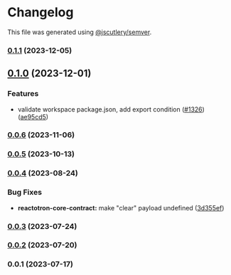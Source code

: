 # Changelog

This file was generated using [@jscutlery/semver](https://github.com/jscutlery/semver).

### [0.1.1](https://github.com/infinitered/reactotron/compare/reactotron-core-contract@0.1.0...reactotron-core-contract@0.1.1) (2023-12-05)

## [0.1.0](https://github.com/infinitered/reactotron/compare/reactotron-core-contract@0.0.6...reactotron-core-contract@0.1.0) (2023-12-01)


### Features

* validate workspace package.json, add export condition ([#1326](https://github.com/infinitered/reactotron/issues/1326)) ([ae95cd5](https://github.com/infinitered/reactotron/commit/ae95cd536de187ede034e5183ceeb812f356d273))

### [0.0.6](https://github.com/infinitered/reactotron/compare/reactotron-core-contract@0.0.5...reactotron-core-contract@0.0.6) (2023-11-06)

### [0.0.5](https://github.com/infinitered/reactotron/compare/reactotron-core-contract@0.0.4...reactotron-core-contract@0.0.5) (2023-10-13)

### [0.0.4](https://github.com/infinitered/reactotron/compare/reactotron-core-contract@0.0.3...reactotron-core-contract@0.0.4) (2023-08-24)


### Bug Fixes

* **reactotron-core-contract:** make "clear" payload undefined ([3d355ef](https://github.com/infinitered/reactotron/commit/3d355efcbc9f55dbaeb6ccfba6821a60a1153c19))

### [0.0.3](https://github.com/infinitered/reactotron/compare/reactotron-core-contract@0.0.2...reactotron-core-contract@0.0.3) (2023-07-24)

### [0.0.2](https://github.com/infinitered/reactotron/compare/reactotron-core-contract@0.0.1...reactotron-core-contract@0.0.2) (2023-07-20)

### 0.0.1 (2023-07-17)
